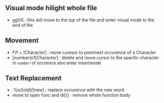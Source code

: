 ## Visual mode hilight whole file
- ggVG : this will move to the top of the file and enter visual mode to the end of file

## Movement
- F/f + [Character] : move curesor to prev/next occurence of a Character
- [number]cf[Character] : delete and move cursor to the specfic character in `number` of occrence also enter insertmode

## Text Replacement
- :%s/[old]/[new] : replace occurence with the new word
- move to open func and di[{] : remove whole function body